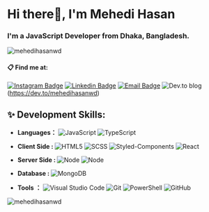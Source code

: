   <h1 align="left">Hi there👋, I'm Mehedi Hasan</h1>
  <h3 align="left">I'm a JavaScript Developer from Dhaka, Bangladesh.</h3>

  <p align="left"> <img
      src="https://komarev.com/ghpvc/?username=mehedihasanwd&label=Profile%20views&color=0e75b6&style=flat"
      alt="mehedihasanwd" /> </p>

  #### 📋 Find me at:

  [![Instagram
  Badge](https://img.shields.io/badge/-Instagram-E4405F?style=flat-square&labelColor=E4405F&logo=instagram&logoColor=white&link=https://www.instagram.com/mehedihasanwd)](https://instagram.com/mehedihasanwd)
  [![Linkedin
  Badge](https://img.shields.io/badge/-Linkedin-blue?style=flat-square&logo=Linkedin&logoColor=white&link=https://www.linkedin.com/in/mehedihasanwd/)](https://www.linkedin.com/in/mehedihasanwd/)
  [![Email
  Badge](https://img.shields.io/badge/-Email-c14438?style=flat-square&logo=Gmail&logoColor=white&link=mailto:hellomehediwd@gmail.com)](mailto:hellomehediwd@gmail.com)
  ![Dev.to
  blog](https://img.shields.io/badge/dev.to-0A0A0A?style=for-the-badge&logo=dev.to&logoColor=white)(https://dev.to/mehedihasanwd)


  ## ✨ Development Skills:
  - <b>Languages：</b> ![JavaScript](https://img.shields.io/badge/-JavaScript-yellow?style=flat-circle&logo=javascript)
  ![TypeScript](https://img.shields.io/badge/-TypeScript-LightGray?style=flat-circle&logo=typescript)

  - <b> Client Side : </b> ![HTML5](https://img.shields.io/badge/-HTML5-orange?style=flat-circle&logo=html5)
  ![SCSS](https://img.shields.io/badge/-SASS-pink?style=flat-circle&logo=sass)
  ![Styled-Components](https://img.shields.io/badge/styled--components-v4.4.1-orange)
  ![React](https://img.shields.io/badge/-React-blue?style=flat-circle&logo=react)

  - <b> Server Side : </b> ![Node](https://img.shields.io/badge/-NodeJs-green?style=flat-circle&logo=node)
  ![Node](https://img.shields.io/badge/-Express-LightGray?style=flat-circle&logo=express)

  - <b>Database : </b> ![MongoDB](https://img.shields.io/badge/-MongoDB-green?style=flat-circle&logo=mongoDB)

  - <b>Tools ：</b> ![Visual Studio
  Code](https://img.shields.io/badge/Visual%20Studio%20Code-0078d7.svg?style=for-the-badge&logo=visual-studio-code&logoColor=white)
  ![Git](https://img.shields.io/badge/git-%23F05033.svg?style=for-the-badge&logo=git&logoColor=white)
  ![PowerShell](https://img.shields.io/badge/PowerShell-%235391FE.svg?style=for-the-badge&logo=powershell&logoColor=white)
  ![GitHub](https://img.shields.io/badge/github-%23121011.svg?style=for-the-badge&logo=github&logoColor=white)



  <p><img align="center"
      src="https://github-readme-stats.vercel.app/api/top-langs?username=mehedihasanwd&show_icons=true&locale=en&layout=compact"
      alt="mehedihasanwd" /></p>
